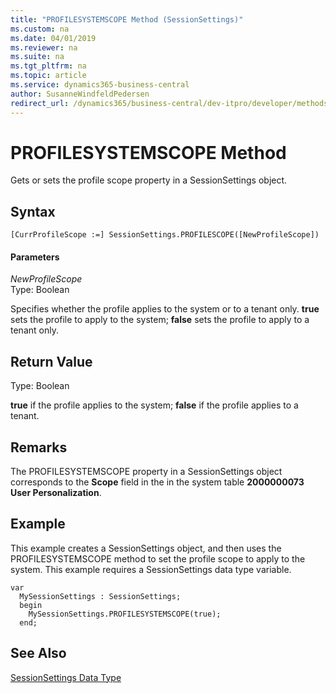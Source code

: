 ```yaml
---
title: "PROFILESYSTEMSCOPE Method (SessionSettings)"
ms.custom: na
ms.date: 04/01/2019
ms.reviewer: na
ms.suite: na
ms.tgt_pltfrm: na
ms.topic: article
ms.service: dynamics365-business-central
author: SusanneWindfeldPedersen
redirect_url: /dynamics365/business-central/dev-itpro/developer/methods-auto/library
---
```


 

# PROFILESYSTEMSCOPE Method
Gets or sets the profile scope property in a SessionSettings object. 

## Syntax  

```  
[CurrProfileScope :=] SessionSettings.PROFILESCOPE([NewProfileScope])  
```  

#### Parameters  
*NewProfileScope*  
Type: Boolean  

Specifies whether the profile applies to the system or to a tenant only. **true** sets the profile to apply to the system; **false** sets the profile to apply to a tenant only.

## Return Value  
Type: Boolean  

**true** if the profile applies to the system; **false** if the profile applies to a tenant.

## Remarks
The PROFILESYSTEMSCOPE property in a SessionSettings object corresponds to the **Scope** field in the in the system table **2000000073 User Personalization**.

## Example
This example creates a SessionSettings object, and then uses the PROFILESYSTEMSCOPE method to set the profile scope to apply to the system. This example requires a SessionSettings data type variable.

```
var
  MySessionSettings : SessionSettings;
  begin
    MySessionSettings.PROFILESYSTEMSCOPE(true);
  end;  
```  

## See Also  
[SessionSettings Data Type](../datatypes/devenv-sessionsettings-data-type.md)  
